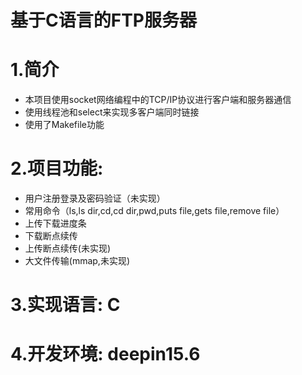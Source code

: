 基于C语言的FTP服务器
====
# 1.简介
* 本项目使用socket网络编程中的TCP/IP协议进行客户端和服务器通信
* 使用线程池和select来实现多客户端同时链接
* 使用了Makefile功能
# 2.项目功能:
* 用户注册登录及密码验证（未实现）
* 常用命令（ls,ls dir,cd,cd dir,pwd,puts file,gets file,remove file）
* 上传下载进度条
* 下载断点续传
* 上传断点续传(未实现)
* 大文件传输(mmap,未实现)
# 3.实现语言: C
# 4.开发环境: deepin15.6

